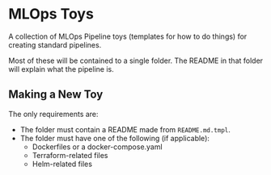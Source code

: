 # MLOps Toys

A collection of MLOps Pipeline toys (templates for how to do things) for creating standard pipelines.

Most of these will be contained to a single folder.  The README in that folder will explain what the pipeline is.

## Making a New Toy

The only requirements are:

- The folder must contain a README made from `README.md.tmpl`.
- The folder must have one of the following (if applicable):
  - Dockerfiles or a docker-compose.yaml
  - Terraform-related files
  - Helm-related files
